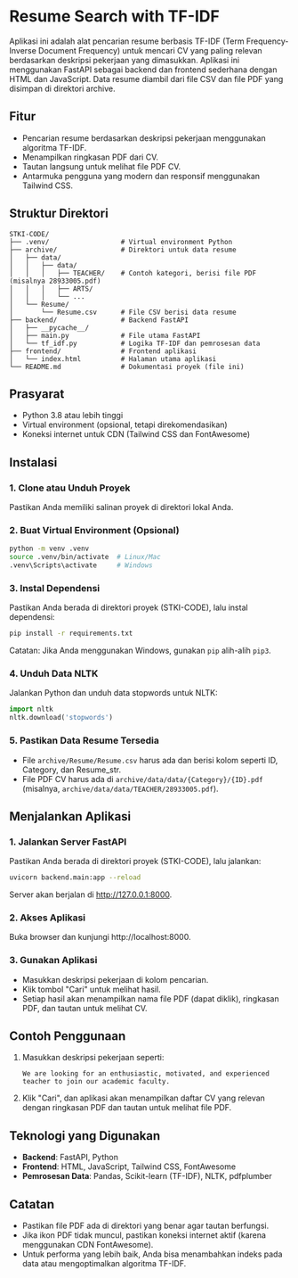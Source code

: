 # Resume Search with TF-IDF

Aplikasi ini adalah alat pencarian resume berbasis TF-IDF (Term Frequency-Inverse Document Frequency) untuk mencari CV yang paling relevan berdasarkan deskripsi pekerjaan yang dimasukkan. Aplikasi ini menggunakan FastAPI sebagai backend dan frontend sederhana dengan HTML dan JavaScript. Data resume diambil dari file CSV dan file PDF yang disimpan di direktori archive.

## Fitur

- Pencarian resume berdasarkan deskripsi pekerjaan menggunakan algoritma TF-IDF.
- Menampilkan ringkasan PDF dari CV.
- Tautan langsung untuk melihat file PDF CV.
- Antarmuka pengguna yang modern dan responsif menggunakan Tailwind CSS.

## Struktur Direktori

```
STKI-CODE/
├── .venv/                  # Virtual environment Python
├── archive/                # Direktori untuk data resume
│   ├── data/
│   │   ├── data/
│   │   │   ├── TEACHER/    # Contoh kategori, berisi file PDF (misalnya 28933005.pdf)
│   │   │   ├── ARTS/
│   │   │   └── ...
│   └── Resume/
│       └── Resume.csv      # File CSV berisi data resume
├── backend/                # Backend FastAPI
│   ├── __pycache__/
│   ├── main.py             # File utama FastAPI
│   └── tf_idf.py           # Logika TF-IDF dan pemrosesan data
├── frontend/               # Frontend aplikasi
│   └── index.html          # Halaman utama aplikasi
└── README.md               # Dokumentasi proyek (file ini)
```

## Prasyarat

- Python 3.8 atau lebih tinggi
- Virtual environment (opsional, tetapi direkomendasikan)
- Koneksi internet untuk CDN (Tailwind CSS dan FontAwesome)

## Instalasi

### 1. Clone atau Unduh Proyek
Pastikan Anda memiliki salinan proyek di direktori lokal Anda.

### 2. Buat Virtual Environment (Opsional)
```bash
python -m venv .venv
source .venv/bin/activate  # Linux/Mac
.venv\Scripts\activate     # Windows
```

### 3. Instal Dependensi
Pastikan Anda berada di direktori proyek (STKI-CODE), lalu instal dependensi:
```bash
pip install -r requirements.txt 
```

Catatan: Jika Anda menggunakan Windows, gunakan `pip` alih-alih `pip3`.

### 4. Unduh Data NLTK
Jalankan Python dan unduh data stopwords untuk NLTK:
```python
import nltk
nltk.download('stopwords')
```

### 5. Pastikan Data Resume Tersedia

- File `archive/Resume/Resume.csv` harus ada dan berisi kolom seperti ID, Category, dan Resume_str.
- File PDF CV harus ada di `archive/data/data/{Category}/{ID}.pdf` (misalnya, `archive/data/data/TEACHER/28933005.pdf`).

## Menjalankan Aplikasi

### 1. Jalankan Server FastAPI
Pastikan Anda berada di direktori proyek (STKI-CODE), lalu jalankan:
```bash
uvicorn backend.main:app --reload
```

Server akan berjalan di http://127.0.0.1:8000.

### 2. Akses Aplikasi
Buka browser dan kunjungi http://localhost:8000.

### 3. Gunakan Aplikasi

- Masukkan deskripsi pekerjaan di kolom pencarian.
- Klik tombol "Cari" untuk melihat hasil.
- Setiap hasil akan menampilkan nama file PDF (dapat diklik), ringkasan PDF, dan tautan untuk melihat CV.

## Contoh Penggunaan

1. Masukkan deskripsi pekerjaan seperti:
   ```
   We are looking for an enthusiastic, motivated, and experienced teacher to join our academic faculty.
   ```

2. Klik "Cari", dan aplikasi akan menampilkan daftar CV yang relevan dengan ringkasan PDF dan tautan untuk melihat file PDF.

## Teknologi yang Digunakan

- **Backend**: FastAPI, Python
- **Frontend**: HTML, JavaScript, Tailwind CSS, FontAwesome
- **Pemrosesan Data**: Pandas, Scikit-learn (TF-IDF), NLTK, pdfplumber

## Catatan

- Pastikan file PDF ada di direktori yang benar agar tautan berfungsi.
- Jika ikon PDF tidak muncul, pastikan koneksi internet aktif (karena menggunakan CDN FontAwesome).
- Untuk performa yang lebih baik, Anda bisa menambahkan indeks pada data atau mengoptimalkan algoritma TF-IDF.
